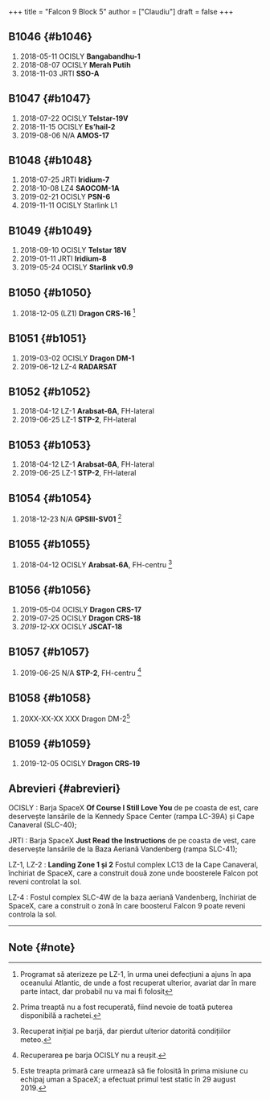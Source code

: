 +++
title = "Falcon 9 Block 5"
author = ["Claudiu"]
draft = false
+++

## B1046 {#b1046}

1.  2018-05-11 OCISLY **Bangabandhu-1**
2.  2018-08-07 OCISLY **Merah Putih**
3.  2018-11-03 JRTI **SSO-A**


## B1047 {#b1047}

1.  2018-07-22 OCISLY **Telstar-19V**
2.  2018-11-15 OCISLY **Es’hail-2**
3.  2019-08-06 N/A **AMOS-17**


## B1048 {#b1048}

1.  2018-07-25 JRTI **Iridium-7**
2.  2018-10-08 LZ4 **SAOCOM-1A**
3.  2019-02-21 OCISLY **PSN-6**
4.  2019-11-11 OCISLY Starlink L1


## B1049 {#b1049}

1.  2018-09-10 OCISLY **Telstar 18V**
2.  2019-01-11 JRTI **Iridium-8**
3.  2019-05-24 OCISLY **Starlink v0.9**


## B1050 {#b1050}

1.  2018-12-05 (LZ1) **Dragon CRS-16**&nbsp;[^fn:1]


## B1051 {#b1051}

1.  2019-03-02 OCISLY **Dragon DM-1**
2.  2019-06-12 LZ-4 **RADARSAT**


## B1052 {#b1052}

1.  2018-04-12 LZ-1 **Arabsat-6A**, FH-lateral
2.  2019-06-25 LZ-1 **STP-2**, FH-lateral


## B1053 {#b1053}

1.  2018-04-12 LZ-1 **Arabsat-6A**, FH-lateral
2.  2019-06-25 LZ-1 **STP-2**, FH-lateral


## B1054 {#b1054}

1.  2018-12-23 N/A **GPSIII-SV01**&nbsp;[^fn:2]


## B1055 {#b1055}

1.  2018-04-12 OCISLY **Arabsat-6A**, FH-centru&nbsp;[^fn:3]


## B1056 {#b1056}

1.  2019-05-04 OCISLY **Dragon CRS-17**
2.  2019-07-25 OCISLY **Dragon CRS-18**
3.  _2019-12-XX_ OCISLY **JSCAT-18**


## B1057 {#b1057}

1.  2019-06-25 N/A **STP-2**, FH-centru&nbsp;[^fn:4]


## B1058 {#b1058}

1.  20XX-XX-XX XXX Dragon DM-2[^fn:5]


## B1059 {#b1059}

1.  2019-12-05 OCISLY **Dragon CRS-19**


## Abrevieri {#abrevieri}

OCISLY
: Barja SpaceX **Of Course I Still Love You** de pe coasta de est, care deservește lansările de la Kennedy Space Center (rampa LC-39A) și Cape Canaveral (SLC-40);


JRTI
: Barja SpaceX **Just Read the Instructions** de pe coasta de vest, care deservește lansările de la Baza Aeriană Vandenberg (rampa SLC-41);


LZ-1, LZ-2
: **Landing Zone 1 și 2** Fostul complex LC13 de la Cape Canaveral, închiriat de SpaceX, care a construit două zone unde boosterele Falcon pot reveni controlat la sol.


LZ-4
: Fostul complex SLC-4W de la baza aeriană Vandenberg, închiriat de SpaceX, care a construit o zonă în care boosterul Falcon 9 poate reveni controla la sol.

---


## Note {#note}

[^fn:1]: Programat să aterizeze pe LZ-1, în urma unei defecțiuni a ajuns în apa oceanului Atlantic, de unde a fost recuperat ulterior, avariat dar în mare parte intact, dar probabil nu va mai fi folosit
[^fn:2]: Prima treaptă nu a fost recuperată, fiind nevoie de toată puterea disponibilă a rachetei.
[^fn:3]: Recuperat inițial pe barjă, dar pierdut ulterior datorită condițiilor meteo.
[^fn:4]: Recuperarea pe barja OCISLY nu a reușit.
[^fn:5]: Este treapta primară care urmează să fie folosită în prima misiune cu echipaj uman a SpaceX; a efectuat primul test static în 29 august 2019.